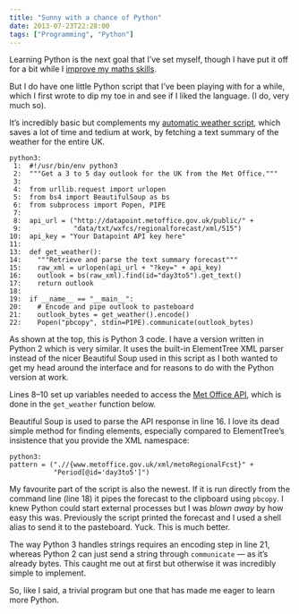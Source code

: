 ```yaml
---
title: "Sunny with a chance of Python"
date: 2013-07-23T22:28:00
tags: ["Programming", "Python"]
---
```


Learning Python is the next goal that I’ve set myself, though I have put it off for a bit while I [improve my maths skills][maths].

[maths]: http://www.cengage.com/cgi-wadsworth/course_products_wp.pl?fid=M20b&product_isbn_issn=9780495826163&discipline_number=10002&template=AISE

But I do have one little Python script that I’ve been playing with for a while, which I first wrote to dip my toe in and see if I liked the language. (I do, very much so).

It’s incredibly basic but complements my [automatic weather script][weatherman], which saves a lot of time and tedium at work, by fetching a text summary of the weather for the entire UK.

[weatherman]: https://github.com/robjwells/weatherman

    python3:
     1:  #!/usr/bin/env python3
     2:  """Get a 3 to 5 day outlook for the UK from the Met Office."""
     3:  
     4:  from urllib.request import urlopen
     5:  from bs4 import BeautifulSoup as bs
     6:  from subprocess import Popen, PIPE
     7:  
     8:  api_url = ("http://datapoint.metoffice.gov.uk/public/" +
     9:             "data/txt/wxfcs/regionalforecast/xml/515")
    10:  api_key = "Your Datapoint API key here"
    11:  
    13:  def get_weather():
    14:    """Retrieve and parse the text summary forecast"""
    15:    raw_xml = urlopen(api_url + "?key=" + api_key)
    16:    outlook = bs(raw_xml).find(id="day3to5").get_text()
    17:    return outlook
    18:  
    19:  if __name__ == "__main__":
    20:    # Encode and pipe outlook to pasteboard
    21:    outlook_bytes = get_weather().encode()
    22:    Popen("pbcopy", stdin=PIPE).communicate(outlook_bytes)


As shown at the top, this is Python 3 code. I have a version written in Python 2 which is very similar. It uses the built-in ElementTree XML parser instead of the nicer Beautiful Soup used in this script as I both wanted to get my head around the interface and for reasons to do with the Python version at work.

Lines 8–10 set up variables needed to access the [Met Office API][datapoint], which is done in the `get_weather` function below.

[datapoint]: http://www.metoffice.gov.uk/datapoint

Beautiful Soup is used to parse the API response in line 16. I love its dead simple method for finding elements, especially compared to ElementTree’s insistence that you provide the XML namespace:

    python3:
    pattern = (".//{www.metoffice.gov.uk/xml/metoRegionalFcst}" +
               "Period[@id='day3to5']")

My favourite part of the script is also the newest. If it is run directly from the command line (line 18) it pipes the forecast to the clipboard using `pbcopy`. I knew Python could start external processes but I was *blown away* by how easy this was. Previously the script printed the forecast and I used a shell alias to send it to the pasteboard. Yuck. This is much better.

The way Python 3 handles strings requires an encoding step in line 21, whereas Python 2 can just send a string through `communicate` — as it’s already bytes. This caught me out at first but otherwise it was incredibly simple to implement.

So, like I said, a trivial program but one that has made me eager to learn more Python.
